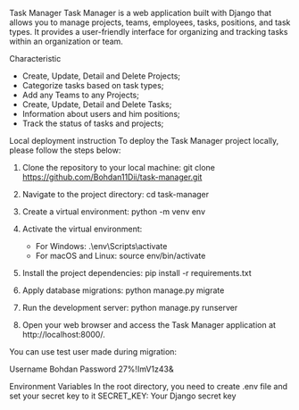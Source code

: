 Task Manager
Task Manager is a web application built with Django that allows you to manage projects, teams, employees, tasks, positions, and task types. It provides a user-friendly interface for organizing and tracking tasks within an organization or team.

Characteristic
- Create, Update, Detail and Delete Projects;
- Categorize tasks based on task types;
- Add any Teams to any Projects;
- Create, Update, Detail and Delete Tasks;
- Information about users and him positions;
- Track the status of tasks and projects;

Local deployment instruction
To deploy the Task Manager project locally, please follow the steps below:

1. Clone the repository to your local machine: git clone https://github.com/Bohdan11Dii/task-manager.git

2. Navigate to the project directory: cd task-manager

3. Create a virtual environment: python -m venv env

4. Activate the virtual environment:

    - For Windows:  .\env\Scripts\activate
    - For macOS and Linux: source env/bin/activate

5. Install the project dependencies: pip install -r requirements.txt

6. Apply database migrations: python manage.py migrate

7. Run the development server: python manage.py runserver

8. Open your web browser and access the Task Manager application at http://localhost:8000/.

You can use test user made during migration:

Username Bohdan
Password 27%!ImV1z43&

Environment Variables
In the root directory, you need to create .env file and set your secret key to it
SECRET_KEY: Your Django secret key